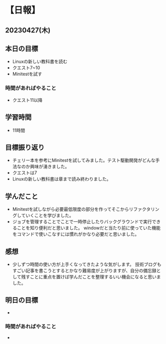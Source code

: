# 【日報】
## 20230427(木)
## 本日の目標
- Linuxの新しい教科書を読む
- クエスト7~10
- Minitestを試す

### 時間があればやること
- クエスト11以降
## 学習時間
- 11時間

## 目標振り返り
- チェリー本を参考にMinitestを試してみました。テスト駆動開発がどんな手法なのか興味が湧きました。
- クエストは7
- Linuxの新しい教科書は章まで読み終わりました。

## 学んだこと
- Minitestを試しながら必要最低限度の部分を作ってそこからリファクタリングしていくことを学びました。
- ジョブを管理することでことで一時停止したりバックグラウンドで実行できることを知り便利だと思いました。
windowだと当たり前に使っていた機能をコマンドで使いこなすには慣れがかなり必要だと思いました。

## 感想
- 少しずつ時間の使い方が上手くなってきたような気がします。
技術ブログもすごい記事を書こうとするとかなり難易度が上がりますが、自分の備忘録として残すことに重点を置けば学んだことを整理するいい機会になると思いました。

## 明日の目標
- 

### 時間があればやること
- 
